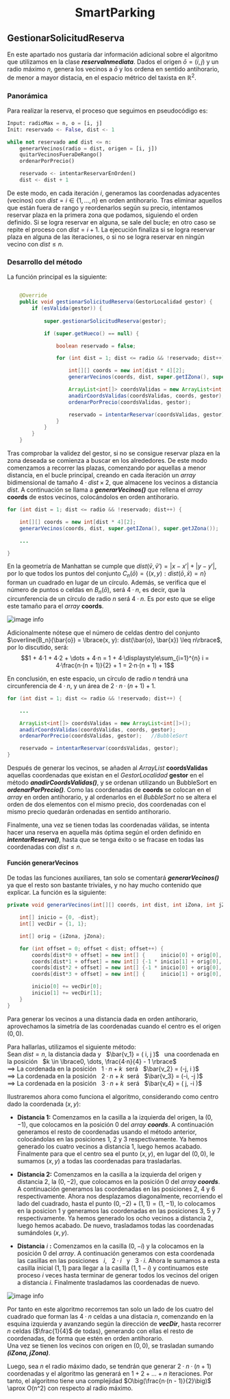 
<h1 align="center"> SmartParking </h1>

## GestionarSolicitudReserva

En este apartado nos gustaría dar información adicional sobre el algoritmo que utilizamos en la clase ***reservaInmediata***. Dados el origen $\bar{o} = ( i, j )$ 
y un radio máximo $n$, genera los vecinos a $\bar{o}$ y los ordena en sentido antihorario, de menor a mayor distacia, en el espacio métrico del taxista en $\mathbb{R}^2$.

### Panorámica

Para realizar la reserva, el proceso que seguimos en pseudocódigo es:

``` python
Input: radioMax = n, o = [i, j]  
Init: reservado <- False, dist <- 1

while not reservado and dist <= n:
    generarVecinos(radio = dist, origen = [i, j])
    quitarVecinosFueraDeRango()
    ordenarPorPrecio()

    reservado <- intentarReservarEnOrden()
    dist <- dist + 1
```

De este modo, en cada iteración $i$, generamos las coordenadas adyacentes (vecinos) con $dist = i \in \lbrace 1, \dots, n \rbrace$ en orden antihorario.
Tras eliminar aquellos que están fuera de rango y reordenarlos según su precio, intentamos reservar plaza en la primera zona que podamos, siguiendo el orden definido.
Si se logra reservar en alguna, se sale del bucle; en otro caso se repite el proceso con $dist = i + 1$.
La ejecución finaliza si se logra reservar plaza en alguna de las iteraciones, o si no se logra reservar en ningún vecino con $dist \leq n$.

### Desarrollo del método

La función principal es la siguiente:
```java

    @Override
    public void gestionarSolicitudReserva(GestorLocalidad gestor) {
        if (esValida(gestor)) {
    
            super.gestionarSolicitudReserva(gestor);

            if (super.getHueco() == null) {

                boolean reservado = false;

                for (int dist = 1; dist <= radio && !reservado; dist++) {

                    int[][] coords = new int[dist * 4][2];
                    generarVecinos(coords, dist, super.getIZona(), super.getJZona());

                    ArrayList<int[]> coordsValidas = new ArrayList<int[]>();
                    anadirCoordsValidas(coordsValidas, coords, gestor);
                    ordenarPorPrecio(coordsValidas, gestor);

                    reservado = intentarReservar(coordsValidas, gestor);
                }
            }
        }
    }

```

Tras comprobar la validez del gestor, si no se consigue reservar plaza en la zona deseada se comienza a buscar en los alrededores. De este modo comenzamos a recorrer las plazas, comenzando por aquellas a menor distancia, en el bucle principal, creando en cada iteración un *array* bidimensional de tamaño $4·dist \times 2$, que almacene los vecinos a distancia $dist$. A continuación se llama a ***generarVecinos()*** que rellena el *array* **coords** de estos vecinos, colocándolos en orden antihorario.

```java
for (int dist = 1; dist <= radio && !reservado; dist++) {

    int[][] coords = new int[dist * 4][2];
    generarVecinos(coords, dist, super.getIZona(), super.getJZona());

    ...

}

```

En la geometría de Manhattan se cumple que $dist(\bar{v},\bar{v}') = |x - x'| + |y - y'|$, por lo que todos los puntos del conjunto $C_n(\bar{o}) = \lbrace (x, y): dist(\bar{o}, \bar{x}) = n\rbrace$ forman un cuadrado en lugar de un círculo. Además, se verifica que el número de puntos o celdas en $B_n(\bar{o})$, será $4·n$, es decir, que la circunferencia de un círculo de radio $n$ será $4·n$. Es por esto que se elige este tamaño para el *array* **coords**.

![image info](./assets/taxicab-ball.png)

Adicionalmente nótese que el número de celdas dentro del conjunto $\overline{B_n}(\bar{o}) = \lbrace(x, y): dist(\bar{o}, \bar{x}) \leq n\rbrace$, por lo discutido, será: $$1 + 4·1 + 4·2 + \dots + 4·n = 1 + 4·\displaystyle\sum_{i=1}^{n} i = 4·\frac{n·(n + 1)}{2} + 1 = 2·n·(n + 1) + 1$$

En conclusión, en este espacio, un círculo de radio $n$ tendrá una circunferencia de $4·n$, y un área de $2·n·(n + 1) + 1$.

```java
for (int dist = 1; dist <= radio && !reservado; dist++) {

    ...

    ArrayList<int[]> coordsValidas = new ArrayList<int[]>();
    anadirCoordsValidas(coordsValidas, coords, gestor);
    ordenarPorPrecio(coordsValidas, gestor);   //BubbleSort

    reservado = intentarReservar(coordsValidas, gestor);
}

```

Después de generar los vecinos, se añaden al *ArrayList* **coordsValidas** aquellas coordenadas que existan en el *GestorLocalidad* **gestor** en el método ***anadirCoordsValidas()***, y se ordenan utilizando un BubbleSort en ***ordenarPorPrecio()***.
Como las coordenadas de **coords** se colocan en el *array* en orden antihorario, y al ordenarlos en el *BubbleSort* no se altera el orden de dos elementos con el mismo precio, dos coordenadas con el mismo precio quedarán ordenadas en sentido antihorario.

Finalmente, una vez se tienen todas las coordenadas válidas, se intenta hacer una reserva en aquella más óptima según el orden definido en ***intentarReserva()***, hasta que se tenga éxito o se fracase en todas las coordenadas con $dist \leq n$.

#### Función generarVecinos

De todas las funciones auxiliares, tan solo se comentará ***generarVecinos()*** ya que el resto son bastante triviales, y no hay mucho contenido que explicar. La función es la siguiente:

```java
private void generarVecinos(int[][] coords, int dist, int iZona, int jZona) {

    int[] inicio = {0, -dist};
    int[] vecDir = {1, 1};

    int[] orig = {iZona, jZona};

    for (int offset = 0; offset < dist; offset++) {
        coords[dist*0 + offset] = new int[] {     inicio[0] + orig[0],      inicio[1] + orig[1]};
        coords[dist*1 + offset] = new int[] {-1 * inicio[1] + orig[0],      inicio[0] + orig[1]};
        coords[dist*2 + offset] = new int[] {-1 * inicio[0] + orig[0], -1 * inicio[1] + orig[1]};
        coords[dist*3 + offset] = new int[] {     inicio[1] + orig[0], -1 * inicio[0] + orig[1]};

        inicio[0] += vecDir[0];
        inicio[1] += vecDir[1];
    }
}
```
Para generar los vecinos a una distancia dada en orden antihorario, aprovechamos la simetría de las coordenadas cuando el centro es el origen $( 0, 0 )$. 

Para hallarlas, utilizamos el siguiente método:  
Sean $dist = n$, la distancia dada y &nbsp; $\bar{v_1} = ( i, j )$ &nbsp; una coordenada en la posición &nbsp; $k \in \lbrace0, \dots, \frac{4·n}{4} - 1 \rbrace$  
$\implies$ La cordenada en la posición &nbsp; $1·n + k$ &nbsp;será &nbsp; $\bar{v_2} = (-j,  i )$  
$\implies$ La cordenada en la posición &nbsp; $2·n + k$ &nbsp;será &nbsp; $\bar{v_3} = (-i, -j )$  
$\implies$ La cordenada en la posición &nbsp; $3·n + k$ &nbsp;será &nbsp; $\bar{v_4} = ( j, -i )$  

Ilustraremos ahora como funciona el algoritmo, considerando como centro dado la coordenada $(x, y)$:
- **Distancia 1:** Comenzamos en la casilla a la izquierda del origen, la $(0, -1)$, que colocamos en la posición 0 del *array* ***coords***. A continuación generamos el resto de coordenadas usando el método anterior, colocándolas en las posiciones 1, 2 y 3 respectivamente. Ya hemos generado los cuatro vecinos a distancia 1, luego hemos acabado. Finalmente para que el centro sea el punto $(x, y)$, en lugar del $(0, 0)$, le sumamos $(x, y)$ a todas las coordenadas para trasladarlas.

- **Distancia 2:** Comenzamos en la casilla a la izquierda del origen y distancia 2, la $(0, -2)$, que colocamos en la posición 0 del *array* ***coords***. A continuación generamos las coordenadas en las posiciones 2, 4 y 6 respectivamente. Ahora nos desplazamos diagonalmente, recorriendo el lado del cuadrado, hasta el punto $(0, -2) + (1, 1) = (1, -1)$, lo colocamos en la posicion 1 y generamos las coordenadas en las posiciones 3, 5 y 7 respectivamente. Ya hemos generado los ocho vecinos a distancia 2, luego hemos acabado. De nuevo, trasladamos todas las coordenadas sumándoles $(x, y)$.

- **Distancia** $i$ **:** Comenzamos en la casilla $(0, -i)$ y la colocamos en la posición 0 del *array*. A continuación generamos con esta coordenada las casillas en las posiciones &nbsp; $i$, &nbsp; $2·i$ &nbsp; y &nbsp; $3·i$. Ahora le sumamos a esta casilla inicial $(1, 1)$ para llegar a la casilla $(1, 1 - i)$ y continuamos este proceso $i$ veces hasta terminar de generar todos los vecinos del origen a distancia $i$. Finalmente trasladamos las coordenadas de nuevo.

![image info](./assets/table-vec.png)

Por tanto en este algoritmo recorremos tan solo un lado de los cuatro del cuadrado que forman las $4·n$ celdas a una distacia $n$, comenzando en la esquina izquierda y avanzando según la dirección de ***vecDir***, hasta recorrer $n$ celdas ($\frac{1}{4}$ de todas), generando con ellas el resto de coordenadas, de forma que estén en orden antihorario.  
Una vez se tienen los vecinos con origen en $( 0, 0 )$, se trasladan sumando ***(iZona, jZona)***.

Luego, sea $n$ el radio máximo dado, se tendrán que generar $2·n·(n + 1)$ coordenadas y el algoritmo las generará en $1 + 2 + \dots + n$ iteraciones. Por tanto, el algoritmo tiene una complejidad $O\big(\frac{n·(n - 1)}{2}\big)$ \aprox O(n^2) con respecto al radio máximo.
